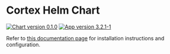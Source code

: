# Cortex Helm Chart

[![Chart version 0.1.0](https://img.shields.io/badge/Chart_version-0.1.0-blue.svg?logo=helm)](https://github.com/StrangeBeeCorp/helm-charts/releases/tag/cortex-0.1.0) [![App version 3.2.1-1](https://img.shields.io/badge/App_version-3.2.1--1-blue)](https://github.com/TheHive-Project/Cortex/releases/tag/3.2.1)

Refer to [this documentation page](https://docs.strangebee.com/cortex/installation-and-configuration/deploy-cortex-on-kubernetes/) for installation instructions and configuration.
